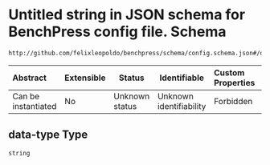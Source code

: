 # Untitled string in JSON schema for BenchPress config file. Schema

```txt
http://github.com/felixleopoldo/benchpress/schema/config.schema.json#/definitions/fges/properties/data-type
```




| Abstract            | Extensible | Status         | Identifiable            | Custom Properties | Additional Properties | Access Restrictions | Defined In                                                                  |
| :------------------ | ---------- | -------------- | ----------------------- | :---------------- | --------------------- | ------------------- | --------------------------------------------------------------------------- |
| Can be instantiated | No         | Unknown status | Unknown identifiability | Forbidden         | Allowed               | none                | [config.schema.json\*](../../out/config.schema.json "open original schema") |

## data-type Type

`string`
